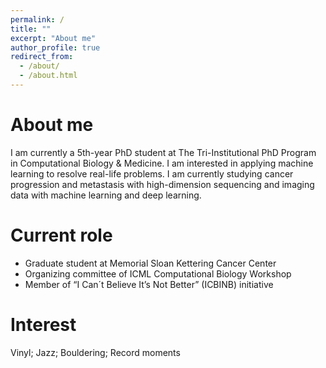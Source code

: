 ```yaml
---
permalink: /
title: ""
excerpt: "About me"
author_profile: true
redirect_from: 
  - /about/
  - /about.html
---
```


About me
======
I am currently a 5th-year PhD student at The Tri-Institutional PhD Program in Computational Biology & Medicine. I am interested in applying machine learning to resolve real-life problems. I am currently studying cancer progression and metastasis with high-dimension sequencing and imaging data with machine learning and deep learning. 

Current role
======
* Graduate student at Memorial Sloan Kettering Cancer Center 
* Organizing committee of ICML Computational Biology Workshop
* Member of “I Can´t Believe It’s Not Better” (ICBINB) initiative 

Interest
======
Vinyl; Jazz; Bouldering; Record moments
